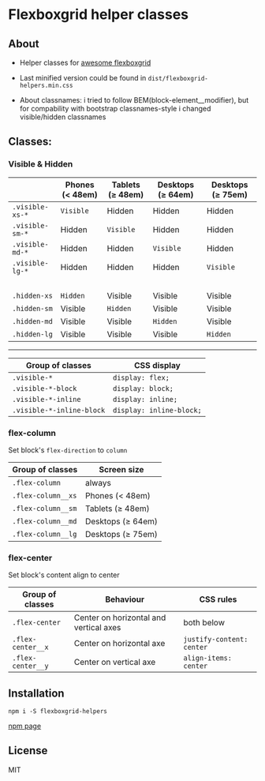 # Flexboxgrid helper classes

## About

* Helper classes for [awesome flexboxgrid](https://github.com/kristoferjoseph/flexboxgrid)

* Last minified version could be found in `dist/flexboxgrid-helpers.min.css`

* About classnames: i tried to follow BEM(block-element__modifier),
but for compability with bootstrap classnames-style i changed visible/hidden classnames

## Classes:

### Visible & Hidden

&nbsp;          | Phones (< 48em) | Tablets (≥ 48em) | Desktops (≥ 64em) | Desktops (≥ 75em)
------------    | -------------   | ------------     | -------------      | ------------
`.visible-xs-*` | `Visible`       | Hidden           | Hidden             | Hidden
`.visible-sm-*` | Hidden          | `Visible`        | Hidden             | Hidden
`.visible-md-*` | Hidden          | Hidden           | `Visible`          | Hidden
`.visible-lg-*` | Hidden          | Hidden           | Hidden             | `Visible`
&nbsp;          | &nbsp;          | &nbsp;           | &nbsp;             | &nbsp;
`.hidden-xs`    | `Hidden`        | Visible          | Visible            | Visible
`.hidden-sm`    | Visible         | `Hidden`         | Visible            | Visible
`.hidden-md`    | Visible         | Visible          | `Hidden`           | Visible
`.hidden-lg`    | Visible         | Visible          | Visible            | `Hidden`

---

Group of classes          | CSS display
------------              | -------------
`.visible-*`              | `display: flex;`
`.visible-*-block`        | `display: block;`
`.visible-*-inline`       | `display: inline;`
`.visible-*-inline-block` | `display: inline-block;`

### flex-column

Set block's `flex-direction` to `column`

Group of classes          | Screen size
------------              | -------------
`.flex-column`            | always
`.flex-column__xs`        | Phones (< 48em)
`.flex-column__sm`        | Tablets (≥ 48em)
`.flex-column__md`        | Desktops (≥ 64em)
`.flex-column__lg`        | Desktops (≥ 75em)

### flex-center

Set block's content align to center

Group of classes  | Behaviour                              | CSS rules
------------      | -------------                          | ------------
`.flex-center`    | Center on horizontal and vertical axes | both below
`.flex-center__x` | Center on horizontal axe               | `justify-content: center`
`.flex-center__y` | Center on vertical axe                 | `align-items: center`

## Installation

`npm i -S flexboxgrid-helpers`

[npm page](https://www.npmjs.com/package/flexboxgrid-helpers)

## License
MIT